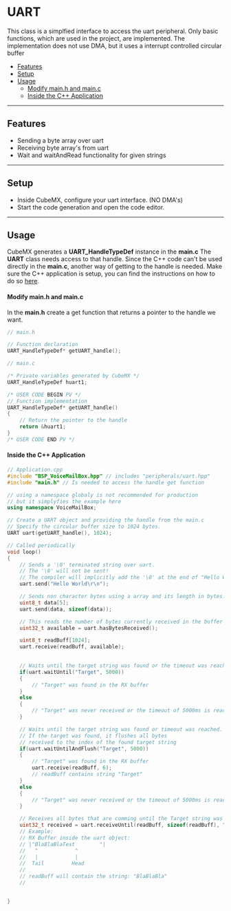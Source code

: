 # UART
This class is a simplfied interface to access the uart peripheral.
Only basic functions, which are used in the project, are implemented.
The implementation does not use DMA, but it uses a interrupt controlled circular buffer

- [Features](#features)
- [Setup](#setup)
- [Usage](#usage)
    - [Modify main.h and main.c](#modify-mainh-and-mainc)
    - [Inside the C++ Application](#inside-the-c-application)

---
## Features
- Sending a byte array over uart
- Receiving byte array's from uart
- Wait and waitAndRead functionality for given strings

---
## Setup    
- Inside CubeMX, configure your uart interface. (NO DMA's)
- Start the code generation and open the code editor.

---
## Usage
CubeMX generates a **UART_HandleTypeDef** instance in the **main.c**
The **UART** class needs access to that handle. Since the C++ code can't be used directly in the **main.c**, another way of getting to the handle is needed.
Make sure the C++ application is setup, you can find the instructions on how to do so [here](CppFromC.md).

#### Modify main.h and main.c
In the **main.h** create a get function that returns a pointer to the handle we want.
``` C
// main.h

// Function declaration
UART_HandleTypeDef* getUART_handle();
```

``` C
// main.c

/* Private variables generated by CubeMX */
UART_HandleTypeDef huart1;

/* USER CODE BEGIN PV */
// Function implementation
UART_HandleTypeDef* getUART_handle()
{
    // Return the pointer to the handle
    return &huart1;
}
/* USER CODE END PV */
```

#### Inside the C++ Application
``` C++ 
// Application.cpp
#include "BSP_VoiceMailBox.hpp" // includes "peripherals/uart.hpp"
#include "main.h" // Is needed to access the handle get function

// using a namespace globaly is not recommended for production
// but it simplyfies the example here
using namespace VoiceMailBox; 

// Create a UART object and providing the handle from the main.c
// Specify the circular buffer size to 1024 bytes.
UART uart(getUART_handle(), 1024);

// Called periodically
void loop()
{
    // Sends a '\0' terminated string over uart.
    // The '\0' will not be sent!
    // The compiler will implicitly add the '\0' at the end of "Hello World\r\n". 
    uart.send("Hello World\r\n");

    // Sends non character bytes using a array and its length in bytes.
    uint8_t data[5];
    uart.send(data, sizeof(data));

    // This reads the number of bytes currently received in the buffer and ready to be read
    uint32_t available = uart.hasBytesReceived();

    uint8_t readBuff[1024];
    uart.receive(readBuff, available);
    

    // Waits until the target string was found or the timeout was reached
    if(uart.waitUntil("Target", 5000))
    {
        // "Target" was found in the RX buffer
    }
    else
    {
        // "Target" was never received or the timeout of 5000ms is reached
    }

    // Waits until the target string was found or timeout was reached. 
    // If the target was found, it flushes all bytes 
    // received to the index of the found target string
    if(uart.waitUntilAndFlush("Target", 5000))
    {
        // "Target" was found in the RX buffer
        uart.receive(readBuff, 6);
        // readBuff contains string "Target"
    }
    else
    {
        // "Target" was never received or the timeout of 5000ms is reached
    }

    // Receives all bytes that are comming until the Target string was received or the timeout was reached or the readBuff is full.
    uint32_t received = uart.receiveUntil(readBuff, sizeof(readBuff), "Target", sizeof("Target"), 5000);
    // Example:
    // RX Buffer inside the uart object:
    // |"BlaBlaBlaTest        "|
    //   ^            ^
    //   |            |
    //  Tail         Head
    //
    // readBuff will contain the string: "BlaBlaBla"
    //


}
```
